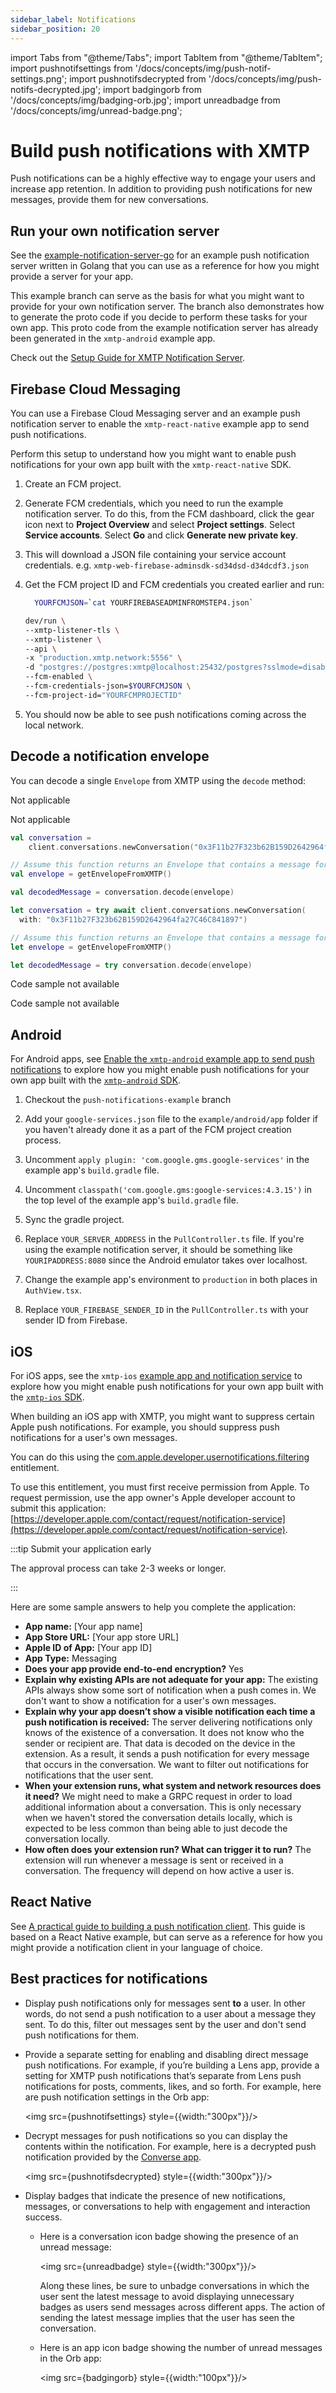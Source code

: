 ```yaml
---
sidebar_label: Notifications
sidebar_position: 20
---
```


import Tabs from "@theme/Tabs";
import TabItem from "@theme/TabItem";
import pushnotifsettings from '/docs/concepts/img/push-notif-settings.png';
import pushnotifsdecrypted from '/docs/concepts/img/push-notifs-decrypted.jpg';
import badgingorb from '/docs/concepts/img/badging-orb.jpg';
import unreadbadge from '/docs/concepts/img/unread-badge.png';

# Build push notifications with XMTP

Push notifications can be a highly effective way to engage your users and increase app retention. In addition to providing push notifications for new messages, provide them for new conversations. 

## Run your own notification server

See the [example-notification-server-go](https://github.com/xmtp/example-notification-server-go) for an example push notification server written in Golang that you can use as a reference for how you might provide a server for your app.

This example branch can serve as the basis for what you might want to provide for your own notification server. The branch also demonstrates how to generate the proto code if you decide to perform these tasks for your own app. This proto code from the example notification server has already been generated in the `xmtp-android` example app.

Check out the [Setup Guide for XMTP Notification Server](/docs/tutorials/other/notifications-server).

## Firebase Cloud Messaging

You can use a Firebase Cloud Messaging server and an example push notification server to enable the `xmtp-react-native` example app to send push notifications.

Perform this setup to understand how you might want to enable push notifications for your own app built with the `xmtp-react-native` SDK.

1. Create an FCM project.

2. Generate FCM credentials, which you need to run the example notification server. To do this, from the FCM dashboard, click the gear icon next to **Project Overview** and select **Project settings**. Select **Service accounts**. Select **Go** and click **Generate new private key**.

3. This will download a JSON file containing your service account credentials. e.g. `xmtp-web-firebase-adminsdk-sd34dsd-d34dcdf3.json`

4. Get the FCM project ID and FCM credentials you created earlier and run:

   ```bash
     YOURFCMJSON=`cat YOURFIREBASEADMINFROMSTEP4.json`
   ```

   ```bash
   dev/run \
   --xmtp-listener-tls \
   --xmtp-listener \
   --api \
   -x "production.xmtp.network:5556" \
   -d "postgres://postgres:xmtp@localhost:25432/postgres?sslmode=disable" \
   --fcm-enabled \
   --fcm-credentials-json=$YOURFCMJSON \
   --fcm-project-id="YOURFCMPROJECTID"
   ```

5. You should now be able to see push notifications coming across the local network.

## Decode a notification envelope

You can decode a single `Envelope` from XMTP using the `decode` method:

<Tabs groupId="sdk-langs">
<TabItem value="js" label="JavaScript"  attributes={{className: "js_tab"}}>

Not applicable

</TabItem>
<TabItem value="react" label="React"  attributes={{className: "react_tab"}}>

Not applicable

</TabItem>
<TabItem value="kotlin" label="Kotlin"  attributes={{className: "kotlin_tab"}}>

```kotlin
val conversation =
    client.conversations.newConversation("0x3F11b27F323b62B159D2642964fa27C46C841897")

// Assume this function returns an Envelope that contains a message for the above conversation
val envelope = getEnvelopeFromXMTP()

val decodedMessage = conversation.decode(envelope)
```

</TabItem>
<TabItem value="swift" label="Swift"  attributes={{className: "swift_tab"}}>

```swift
let conversation = try await client.conversations.newConversation(
  with: "0x3F11b27F323b62B159D2642964fa27C46C841897")

// Assume this function returns an Envelope that contains a message for the above conversation
let envelope = getEnvelopeFromXMTP()

let decodedMessage = try conversation.decode(envelope)
```

</TabItem>
<TabItem value="dart" label="Dart"  attributes={{className: "dart_tab"}}>

Code sample not available

</TabItem>
<TabItem value="rn" label="React Native"  attributes={{className: "rn_tab"}}>

Code sample not available

</TabItem>
</Tabs>

## Android

For Android apps, see [Enable the `xmtp-android` example app to send push notifications](https://github.com/xmtp/xmtp-android/blob/main/library/src/main/java/org/xmtp/android/library/push/README.md) to explore how you might enable push notifications for your own app built with the [`xmtp-android` SDK](https://github.com/xmtp/xmtp-android).

1. Checkout the `push-notifications-example` branch

2. Add your `google-services.json` file to the `example/android/app` folder if you haven't already done it as a part of the FCM project creation process.

3. Uncomment `apply plugin: 'com.google.gms.google-services'` in the example app's `build.gradle` file.

4. Uncomment `classpath('com.google.gms:google-services:4.3.15')` in the top level of the example app's `build.gradle` file.

5. Sync the gradle project.

6. Replace `YOUR_SERVER_ADDRESS` in the `PullController.ts` file. If you're using the example notification server, it should be something like `YOURIPADDRESS:8080` since the Android emulator takes over localhost.

7. Change the example app's environment to `production` in both places in `AuthView.tsx`.

8. Replace `YOUR_FIREBASE_SENDER_ID` in the `PullController.ts` with your sender ID from Firebase.

## iOS

For iOS apps, see the `xmtp-ios` [example app and notification service](https://github.com/xmtp/xmtp-ios/tree/main/XMTPiOSExample) to explore how you might enable push notifications for your own app built with the [`xmtp-ios` SDK](https://github.com/xmtp/xmtp-ios).

When building an iOS app with XMTP, you might want to suppress certain Apple push notifications. For example, you should suppress push notifications for a user's own messages.

You can do this using the [com.apple.developer.usernotifications.filtering](https://developer.apple.com/documentation/bundleresources/entitlements/com_apple_developer_usernotifications_filtering) entitlement.

To use this entitlement, you must first receive permission from Apple. To request permission, use the app owner's Apple developer account to submit this application: [https://developer.apple.com/contact/request/notification-service](https://developer.apple.com/contact/request/notification-service).

:::tip Submit your application early

The approval process can take 2-3 weeks or longer.

:::

Here are some sample answers to help you complete the application:

- **App name:** [Your app name]
- **App Store URL:** [Your app store URL]
- **Apple ID of App:** [Your app ID]
- **App Type:** Messaging
- **Does your app provide end-to-end encryption?** Yes
- **Explain why existing APIs are not adequate for your app:** The existing APIs always show some sort of notification when a push comes in. We don't want to show a notification for a user's own messages.
- **Explain why your app doesn’t show a visible notification each time a push notification is received:** The server delivering notifications only knows of the existence of a conversation. It does not know who the sender or recipient are. That data is decoded on the device in the extension. As a result, it sends a push notification for every message that occurs in the conversation. We want to filter out notifications for notifications that the user sent.
- **When your extension runs, what system and network resources does it need?** We might need to make a GRPC request in order to load additional information about a conversation. This is only necessary when we haven't stored the conversation details locally, which is expected to be less common than being able to just decode the conversation locally.
- **How often does your extension run? What can trigger it to run?** The extension will run whenever a message is sent or received in a conversation. The frequency will depend on how active a user is.

## React Native

See [A practical guide to building a push notification client](https://github.com/xmtp/example-notification-server-go/blob/main/docs/notifications-client-guide.md). This guide is based on a React Native example, but can serve as a reference for how you might provide a notification client in your language of choice.

## Best practices for notifications

- Display push notifications only for messages sent **to** a user. In other words, do not send a push notification to a user about a message they sent. To do this, filter out messages sent by the user and don't send push notifications for them.

- Provide a separate setting for enabling and disabling direct message push notifications. For example, if you’re building a Lens app, provide a setting for XMTP push notifications that’s separate from Lens push notifications for posts, comments, likes, and so forth. For example, here are push notification settings in the Orb app:

  <img src={pushnotifsettings} style={{width:"300px"}}/>

- Decrypt messages for push notifications so you can display the contents within the notification. For example, here is a decrypted push notification provided by the [Converse app](https://getconverse.app/).

  <img src={pushnotifsdecrypted} style={{width:"300px"}}/>

- Display badges that indicate the presence of new notifications, messages, or conversations to help with engagement and interaction success.

  - Here is a conversation icon badge showing the presence of an unread message:

    <img src={unreadbadge} style={{width:"300px"}}/>

    Along these lines, be sure to unbadge conversations in which the user sent the latest message to avoid displaying unnecessary badges as users send messages across different apps. The action of sending the latest message implies that the user has seen the conversation.

  - Here is an app icon badge showing the number of unread messages in the Orb app:

    <img src={badgingorb} style={{width:"100px"}}/>
